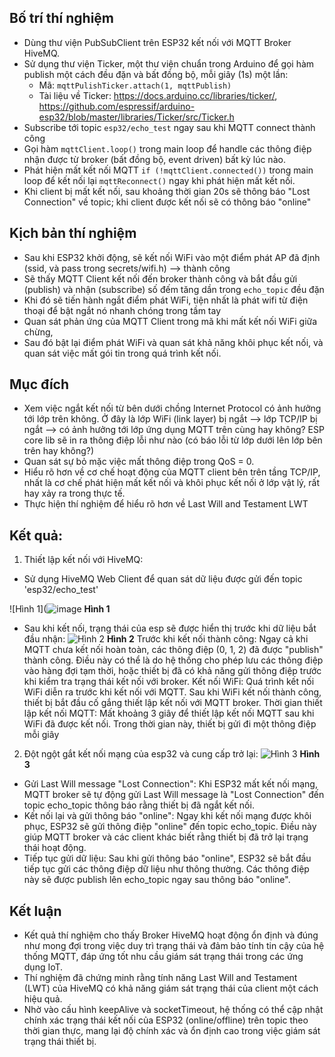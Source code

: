## Bố trí thí nghiệm 

- Dùng thư viện PubSubClient trên ESP32 kết nối với MQTT Broker HiveMQ.
- Sử dụng thư viện Ticker, một thư viện chuẩn trong Arduino để gọi hàm publish một cách đều đặn và bất đồng bộ, mỗi giây (1s) một lần:
    + Mã: `mqttPulishTicker.attach(1, mqttPublish)`
    + Tài liệu về Ticker: https://docs.arduino.cc/libraries/ticker/, https://github.com/espressif/arduino-esp32/blob/master/libraries/Ticker/src/Ticker.h 
- Subscribe tới topic `esp32/echo_test` ngay sau khi MQTT connect thành công
- Gọi hàm `mqttClient.loop()` trong main loop để handle các thông điệp nhận được từ broker (bất đồng bộ, event driven) bất kỳ lúc nào. 
- Phát hiện mất kết nối MQTT `if (!mqttClient.connected())` trong main loop để kết nối lại `mqttReconnect()` ngay khi phát hiện mất kết nối.
- Khi client bị mất kết nối, sau khoảng thời gian 20s sẽ thông báo "Lost Connection" về topic; khi client được kết nối sẽ có thông báo "online"

## Kịch bản thí nghiệm

- Sau khi ESP32 khởi động, sẽ kết nối WiFi vào một điểm phát AP đã định (ssid, và pass trong secrets/wifi.h) --> thành công
- Sẽ thấy MQTT Client kết nối đến broker thành công và bắt đầu gửi (publish) và nhận (subscribe) số đếm tăng dần trong `echo_topic` đều đặn
- Khi đó sẽ tiến hành ngắt điểm phát WiFi, tiện nhất là phát wifi từ điện thoại để bật ngắt nó nhanh chóng trong tầm tay
- Quan sát phản ứng của MQTT Client trong mã khi mất kết nối WiFi giữa chừng, 
- Sau đó bật lại điểm phát WiFi và quan sát khả năng khôi phục kết nối, và quan sát việc mất gói tin trong quá trình kết nối.

## Mục đích 
- Xem việc ngắt kết nối từ bên dưới chồng Internet Protocol có ảnh hưởng tới lớp trên không. Ở đây là lớp WiFi (link layer) bị ngắt --> lớp TCP/IP bị ngắt --> có ảnh hưởng tới lớp ứng dụng MQTT trên cùng hay không? ESP core lib sẽ in ra thông điệp lỗi như nào (có báo lỗi từ lớp dưới lên lớp bên trên hay không?)
- Quan sát sự bỏ mặc việc mất thông điệp trong QoS = 0. 
- Hiểu rõ hơn về cơ chế hoạt động của MQTT client bên trên tầng TCP/IP, nhất là cơ chế phát hiện mất kết nối và khôi phục kết nối ở lớp vật lý, rất hay xảy ra trong thực tế.
- Thực hiện thí nghiệm để hiểu rõ hơn về Last Will and Testament LWT

## Kết quả:
1. Thiết lập kết nối với HiveMQ:
- Sử dụng HiveMQ Web Client để quan sát dữ liệu được gửi đến topic 'esp32/echo_test'

![Hình 1](![image](https://github.com/user-attachments/assets/46012d87-bb58-45cb-a733-4a573d743347)
    **Hình 1**

- Sau khi kết nối, trạng thái của esp sẽ được hiển thị trước khi dữ liệu bắt đầu nhận:
  ![Hình 2](https://github.com/user-attachments/assets/c33bc2d3-4071-40bc-ba89-c6e6fa69c665) 
    **Hình 2**
    Trước khi kết nối thành công: Ngay cả khi MQTT chưa kết nối hoàn toàn, các thông điệp (0, 1, 2) đã được "publish" thành công. Điều này có thể là do hệ thống cho phép lưu các thông điệp vào hàng đợi tạm thời, hoặc thiết bị đã có khả năng gửi thông điệp trước khi kiểm tra trạng thái kết nối với broker.
    Kết nối WiFi: Quá trình kết nối WiFi diễn ra trước khi kết nối với MQTT. Sau khi WiFi kết nối thành công, thiết bị bắt đầu cố gắng thiết lập kết nối với MQTT broker.
    Thời gian thiết lập kết nối MQTT: Mất khoảng 3 giây để thiết lập kết nối MQTT sau khi WiFi đã được kết nối. Trong thời gian này, thiết bị gửi đi một thông điệp mỗi giây
2. Đột ngột gắt kết nối mạng của esp32 và cung cấp trở lại:
  ![Hình 3](https://github.com/user-attachments/assets/e8bea639-2d83-495e-9265-b881e7f8a8f6)
    **Hình 3**
- Gửi Last Will message "Lost Connection": Khi ESP32 mất kết nối mạng, MQTT broker sẽ tự động gửi Last Will message là "Lost Connection" đến topic echo_topic thông báo rằng thiết bị đã ngắt kết nối.
- Kết nối lại và gửi thông báo "online": Ngay khi kết nối mạng được khôi phục, ESP32 sẽ gửi thông điệp "online" đến topic echo_topic. Điều này giúp MQTT broker và các client khác biết rằng thiết bị đã trở lại trạng thái hoạt động.
- Tiếp tục gửi dữ liệu: Sau khi gửi thông báo "online", ESP32 sẽ bắt đầu tiếp tục gửi các thông điệp dữ liệu như thông thường. Các thông điệp này sẽ được publish lên echo_topic ngay sau thông báo "online".

## Kết luận
- Kết quả thí nghiệm cho thấy Broker HiveMQ hoạt động ổn định và đúng như mong đợi trong việc duy trì trạng thái và đảm bảo tính tin cậy của hệ thống MQTT, đáp ứng tốt nhu cầu giám sát trạng thái trong các ứng dụng IoT.
- Thí nghiệm đã chứng minh rằng tính năng Last Will and Testament (LWT) của HiveMQ có khả năng giám sát trạng thái của client một cách hiệu quả.
- Nhờ vào cấu hình keepAlive và socketTimeout, hệ thống có thể cập nhật chính xác trạng thái kết nối của ESP32 (online/offline) trên topic theo thời gian thực, mang lại độ chính xác và ổn định cao trong việc giám sát trạng thái thiết bị.
